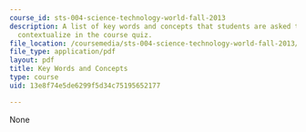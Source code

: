 ```yaml
---
course_id: sts-004-science-technology-world-fall-2013
description: A list of key words and concepts that students are asked to define and
  contextualize in the course quiz.
file_location: /coursemedia/sts-004-science-technology-world-fall-2013/13e8f74e5de6299f5d34c75195652177_MITSTS_004F13_keywords.pdf
file_type: application/pdf
layout: pdf
title: Key Words and Concepts
type: course
uid: 13e8f74e5de6299f5d34c75195652177

---
```

None